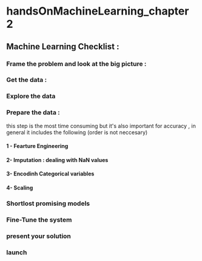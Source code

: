 # handsOnMachineLearning_chapter 2

## Machine Learning Checklist :

### Frame the problem and look at the big picture :





### Get the data : 



### Explore the data 



### Prepare the data :
this step is the most time consuming but it's also important for accuracy , in general it includes the following (order is not neccesary)

  #### 1 - Fearture Engineering 
  #### 2- Imputation : dealing with NaN values 
  #### 3- Encodinh Categorical variables 
  #### 4- Scaling 


### Shortlost promising models


### Fine-Tune the system


### present your solution 


### launch 
